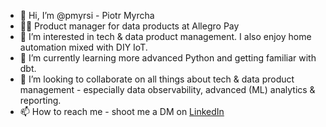 - 👋 Hi, I’m @pmyrsi - Piotr Myrcha
- :man_technologist: Product manager for data products at Allegro Pay
- 👀 I’m interested in tech & data product management. I also enjoy home automation mixed with DIY IoT.
- 🌱 I’m currently learning more advanced Python and getting familiar with dbt.
- 💞️ I’m looking to collaborate on all things about tech & data product management - especially data observability, advanced (ML) analytics & reporting.
- 📫 How to reach me - shoot me a DM on [LinkedIn](https://www.linkedin.com/in/piotrmyrcha/)
